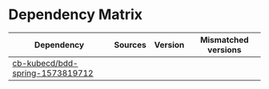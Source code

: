 # Dependency Matrix

Dependency | Sources | Version | Mismatched versions
---------- | ------- | ------- | -------------------
[cb-kubecd/bdd-spring-1573819712](https://github.com/cb-kubecd/bdd-spring-1573819712.git) |  | []() | 
